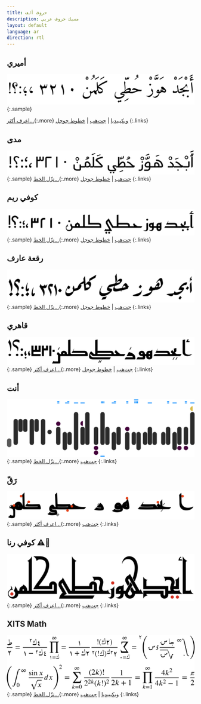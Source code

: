 ```yaml
---
title: حروف ألف
description: مسبك حروف عربي
layout: default
language: ar
direction: rtl
---
```


أميري
-----
![أميري](assets/images/amiri.svg "أميري")
{:.sample}

[اعرف أكثر...](https://www.amirifont.org){:.more}
[ويكيبيديا](https://ar.wikipedia.org/wiki/الخط_الأميري) |
[جت‌هب](https://github.com/aliftype/amiri) |
[خطوط جوجل](https://fonts.google.com/specimen/Amiri)
{:.links}

مدى
----
![مدى](assets/images/mada.svg "مدى")
{:.sample}
[نزّل الخط...](https://github.com/aliftype/mada/releases/latest){:.more}
[جت‌هب](https://github.com/aliftype/mada) |
[خطوط جوجل](https://fonts.google.com/specimen/Mada)
{:.links}

كوفي ريم
--------
![كوفي ريم](assets/images/reem-kufi.svg "كوفي ريم")
{:.sample}
[نزّل الخط...](https://github.com/aliftype/reem-kufi/releases/latest){:.more}
[جت‌هب](https://github.com/aliftype/reem-kufi) |
[خطوط جوجل](https://fonts.google.com/specimen/Reem+Kufi)
{:.links}

رقعة عارف
---------
![رقعة عارف](assets/images/aref-ruqaa.svg "رقعة عارف")
{:.sample}
[نزّل الخط...](https://github.com/aliftype/aref-ruqaa/releases/latest){:.more}
[جت‌هب](https://github.com/aliftype/aref-ruqaa) |
[خطوط جوجل](https://fonts.google.com/specimen/Aref+Ruqaa)
{:.links}

قاهري
-----
![قاهري](assets/images/qahiri.svg "قاهري")
{:.sample}
[اعرف أكثر...](/qahiri){:.more}
[جت‌هب](https://github.com/aliftype/qahiri) |
[خطوط جوجل](https://fonts.google.com/specimen/Qahiri)
{:.links}

أنت
---
![أنت](assets/images/anti.svg "أنت")
{:.sample}
[نزّل الخط...](https://github.com/aliftype/anti/releases/latest){:.more}
[جت‌هب](https://github.com/aliftype/anti)
{:.links}

رَقّ
----
![رَقّ](assets/images/raqq.svg "رَقّ")
{:.sample}
[اعرف أكثر...](/raqq){:.more}
[جت‌هب](https://github.com/aliftype/raqq)
{:.links}

كوفي رنا ⚠️🚧
--------
![كوفي رنا](assets/images/rana-kufi.svg "كوفي رنا")
{:.sample}
[اعرف أكثر...](/rana-kufi){:.more}
[جت‌هب](https://github.com/aliftype/rana-kufi)
{:.links}

XITS Math
---------
![XITS Math](assets/images/xits.svg "XITS Math")
{:.sample}
[نزّل الخط...](https://github.com/aliftype/xits/releases/latest){:.more}
[ويكيبيديا](https://en.wikipedia.org/wiki/XITS_font_project) |
[جت‌هب](https://github.com/aliftype/xits)
{:.links}
